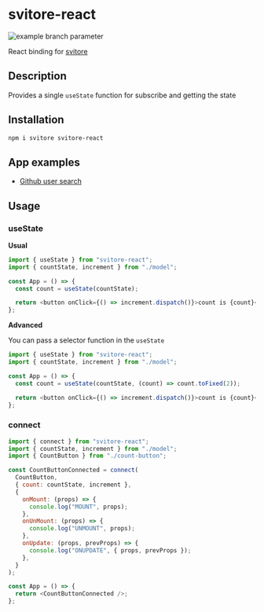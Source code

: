 # svitore-react

![example branch parameter](https://github.com/vitlolik/svitore/actions/workflows/ci.yml/badge.svg?branch=master)

React binding for [svitore](https://github.com/vitlolik/svitore)

## Description

Provides a single `useState` function for subscribe and getting the state

## Installation

```sh
npm i svitore svitore-react
```

## App examples

- [Github user search](https://codesandbox.io/p/sandbox/search-github-users-forked-93dh8n?file=%2Fsrc%2FApp.tsx)

## Usage

### useState

**Usual**

```js
import { useState } from "svitore-react";
import { countState, increment } from "./model";

const App = () => {
  const count = useState(countState);

  return <button onClick={() => increment.dispatch()}>count is {count}</button>;
};
```

**Advanced**

You can pass a selector function in the `useState`

```js
import { useState } from "svitore-react";
import { countState, increment } from "./model";

const App = () => {
  const count = useState(countState, (count) => count.toFixed(2));

  return <button onClick={() => increment.dispatch()}>count is {count}</button>;
};
```

### connect

```js
import { connect } from "svitore-react";
import { countState, increment } from "./model";
import { CountButton } from "./count-button";

const CountButtonConnected = connect(
  CountButton,
  { count: countState, increment },
  {
    onMount: (props) => {
      console.log("MOUNT", props);
    },
    onUnMount: (props) => {
      console.log("UNMOUNT", props);
    },
    onUpdate: (props, prevProps) => {
      console.log("ONUPDATE", { props, prevProps });
    },
  }
);

const App = () => {
  return <CountButtonConnected />;
};
```
